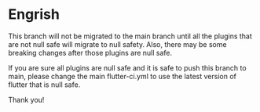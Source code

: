 # Engrish
 
This branch will not be migrated to the main branch until all the plugins that are not null safe
will migrate to null safety. Also, there may be some breaking changes after those plugins 
are null safe.

If you are sure all plugins are null safe and it is safe to push this branch to main, please change the main flutter-ci.yml to use the latest version of flutter that is null safe.

Thank you!